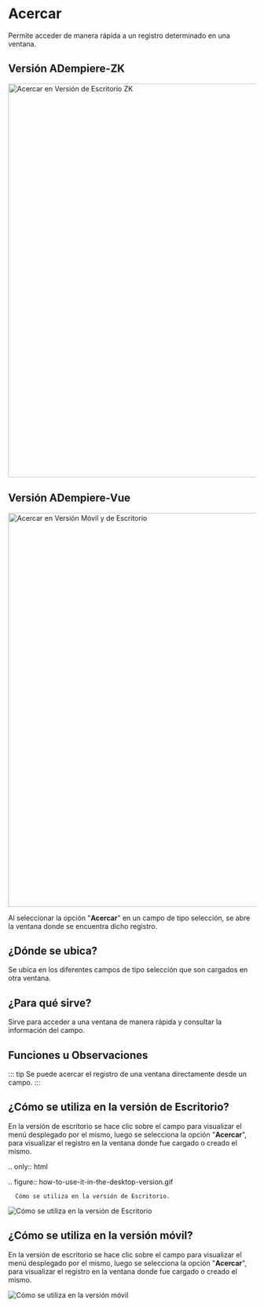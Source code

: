 # Acercar

Permite acceder de manera rápida a un registro determinado en una ventana.

## Versión ADempiere-ZK

<img :src="$withBase('/images/components/zoom-in/zk-desktop-version-zoom-in.png')" alt="Acercar en Versión de Escritorio ZK" width="800px">

## Versión ADempiere-Vue

<img :src="$withBase('/images/components/zoom-in/ui-version-zoom-in.png')" alt="Acercar en Versión Móvil y de Escritorio" width="800px">

Al seleccionar la opción "**Acercar**" en un campo de tipo selección, se abre la ventana donde se encuentra dicho registro.

## ¿Dónde se ubica?

Se ubica en los diferentes campos de tipo selección que son cargados en otra ventana.

## ¿Para qué sirve?

Sirve para acceder a una ventana de manera rápida y consultar la información del campo.

## Funciones u Observaciones

::: tip
Se puede acercar el registro de una ventana directamente desde un campo.
:::

## ¿Cómo se utiliza en la versión de Escritorio?

En la versión de escritorio se hace clic sobre el campo para visualizar el menú desplegado por el mismo, luego se selecciona la opción "**Acercar**", para visualizar el registro en la ventana donde fue cargado o creado el mismo.

.. only:: html

   .. figure:: how-to-use-it-in-the-desktop-version.gif

      Cómo se utiliza en la versión de Escritorio.

![Cómo se utiliza en la versión de Escritorio]('/images/components/zoom-in/how-to-use-it-in-the-desktop-version.gif' "Cómo se utiliza en la versión de Escritorio")

## ¿Cómo se utiliza en la versión móvil?

En la versión de escritorio se hace clic sobre el campo para visualizar el menú desplegado por el mismo, luego se selecciona la opción "**Acercar**", para visualizar el registro en la ventana donde fue cargado o creado el mismo.

![Cómo se utiliza en la versión móvil]('/images/components/zoom-in/how-to-use-it-in-the-mobile-version.gif' "Cómo se utiliza en la versión móvil")

